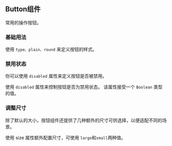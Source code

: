 <script setup>
   import BaseVue from './base.vue';
    import DisabledVue from './disabled.vue'
    import Size from './size.vue'
    import preview from '@/components/preview.vue'
</script>


## Button组件

常用的操作按钮。

### 基础用法

使用 `type、plain、round` 来定义按钮的样式。

<base-vue/>
<preview  compname='button' demoname='base'/>

### 禁用状态

你可以使用 `disabled` 属性来定义按钮是否被禁用。

使用 `disabled` 属性来控制按钮是否为禁用状态。 该属性接受一个 `Boolean` 类型的值。

<disabled-vue/>
<preview  compname='button' demoname='disabled'/>

### 调整尺寸

除了默认的大小，按钮组件还提供了几种额外的尺寸可供选择，以便适配不同的场景。

使用 size 属性额外配置尺寸，可使用 `large`和`small`两种值。

<Size />
<preview  compname='button' demoname='size'/>